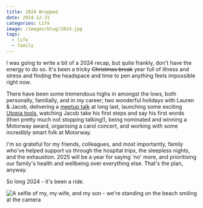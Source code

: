 ```yaml
---
title: 2024 Wrapped
date: 2024-12-31
categories: Life
image: /images/blog/2024.jpg
tags:
  - life
  - family
---
```


I was going to write a bit of a 2024 recap, but quite frankly, don't have the energy to do so. It's been a tricky <del>Christmas break</del> year full of illness and stress and finding the headspace and time to pen anything feels impossible right now.

There have been some tremendous highs in amongst the lows, both personally, familially, and in my career; two wonderful holidays with Lauren & Jacob, delivering a [meetup talk](/blog/css-cafe) at long last, launching some exciting [Utopia tools](https://utopia.fyi), watching Jacob take his first steps and say his first words (then pretty much not stopping talking!), being nominated and winning a Motorway award, organising a carol concert, and working with some incredibly smart folk at Motorway.

I'm so grateful for my friends, colleagues, and most importantly, family who've helped support us through the hospital trips, the sleepless nights, and the exhaustion. 2025 will be a year for saying 'no' more, and prioritising our family's health and wellbeing over everything else. That's the plan, anyway.

So long 2024 - it's been a ride.

![A selfie of my, my wife, and my son - we're standing on the beach smiling at the camera](/images/blog/2024.jpg)
